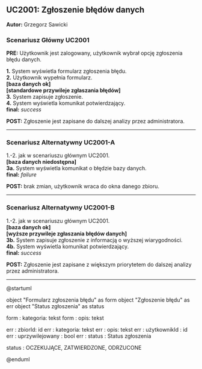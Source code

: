 ## UC2001: Zgłoszenie błędów danych
**Autor:** Grzegorz Sawicki

### **Scenariusz Główny UC2001**
**PRE:** Użytkownik jest zalogowany, użytkownik wybrał opcję zgłoszenia błędu danych.

**1.** System wyświetla formularz zgłoszenia błędu.\
**2.** Użytkownik wypełnia formularz.\
**[baza danych ok]**\
**[standardowe przywileje zgłaszania błędów]**\
**3.** System zapisuje zgłoszenie.\
**4.** System wyświetla komunikat potwierdzający.\
**final:** *success*

**POST:** Zgłoszenie jest zapisane do dalszej analizy przez administratora.

---

### **Scenariusz Alternatywny UC2001-A**

1.-2. jak w scenariuszu głównym UC2001.\
**[baza danych niedostępna]**\
**3a.** System wyświetla komunikat o błędzie bazy danych.\
**final:** *failure*

**POST:** brak zmian, użytkownik wraca do okna danego zbioru.

---

### **Scenariusz Alternatywny UC2001-B**

1.-2. jak w scenariuszu głównym UC2001.\
**[baza danych ok]**\
**[wyższe przywileje zgłaszania błędów danych]**\
**3b.** System zapisuje zgłoszenie z informacją o wyższej wiarygodności.\
**4b.** System wyświetla komunikat potwierdzający.\
**final:** *success*

**POST:** Zgłoszenie jest zapisane z większym priorytetem do dalszej analizy przez administratora.

---

@startuml

object "Formularz zgłoszenia błędu" as form
object "Zgłoszenie błędu" as err
object "Status zgłoszenia" as status

form : kategoria: tekst
form : opis: tekst

err : zbiorId: id
err : kategoria: tekst
err : opis: tekst
err : użytkownikId : id
err : uprzywilejowany : bool
err : status : Status zgłoszenia

status : OCZEKUJĄCE, ZATWIERDZONE, ODRZUCONE

@enduml